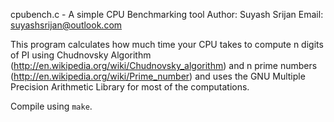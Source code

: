 cpubench.c - A simple CPU Benchmarking tool
Author: Suyash Srijan
Email: suyashsrijan@outlook.com

This program calculates how much time your CPU takes to compute n digits of PI using Chudnovsky Algorithm
(http://en.wikipedia.org/wiki/Chudnovsky_algorithm) and n prime numbers (http://en.wikipedia.org/wiki/Prime_number)
and uses the GNU Multiple Precision Arithmetic Library for most of the computations.

Compile using `make`.
